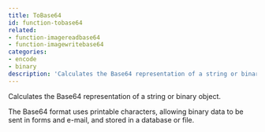 ```yaml
---
title: ToBase64
id: function-tobase64
related:
- function-imagereadbase64
- function-imagewritebase64
categories:
- encode
- binary
description: 'Calculates the Base64 representation of a string or binary object. '
---
```


Calculates the Base64 representation of a string or binary object.

The Base64 format uses printable characters, allowing
binary data to be sent in forms and e-mail, and stored in a
database or file.
